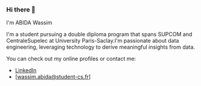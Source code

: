 ### Hi there 👋
I'm ABIDA Wassim

I'm a student pursuing a double diploma program that spans SUPCOM and CentraleSupelec at University Paris-Saclay.I'm passionate about
data engineering, leveraging technology to derive meaningful insights from data.

You can check out my online profiles or contact me:
* [LinkedIn](https://www.linkedin.com/in/wassim-abida-093910222/)
* [wassim.abida@student-cs.fr]

<!--
**wasimabida/wasimabida** is a ✨ _special_ ✨ repository because its `README.md` (this file) appears on your GitHub profile.

Here are some ideas to get you started:

- 🔭 I’m currently working on ...
- 🌱 I’m currently learning ...
- 👯 I’m looking to collaborate on ...
- 🤔 I’m looking for help with ...
- 💬 Ask me about ...
- 📫 How to reach me: ...
- 😄 Pronouns: ...
- ⚡ Fun fact: ...
-->
